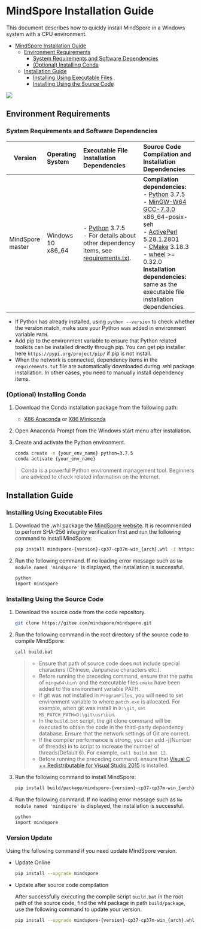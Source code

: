# MindSpore Installation Guide

This document describes how to quickly install MindSpore in a Windows system with a CPU environment.

<!-- TOC -->

- [MindSpore Installation Guide](#mindspore-installation-guide)
    - [Environment Requirements](#environment-requirements)
        - [System Requirements and Software Dependencies](#system-requirements-and-software-dependencies)
        - [(Optional) Installing Conda](#optional-installing-conda)
    - [Installation Guide](#installation-guide)
        - [Installing Using Executable Files](#installing-using-executable-files)
        - [Installing Using the Source Code](#installing-using-the-source-code)

<!-- /TOC -->

<a href="https://gitee.com/mindspore/docs/blob/master/install/mindspore_cpu_win_install_en.md" target="_blank"><img src="https://gitee.com/mindspore/docs/raw/master/resource/_static/logo_source.png"></a>

## Environment Requirements

### System Requirements and Software Dependencies

| Version | Operating System | Executable File Installation Dependencies | Source Code Compilation and Installation Dependencies |
| ---- | :--- | :--- | :--- |
| MindSpore master | Windows 10 x86_64 | - [Python](https://www.python.org/ftp/python/3.7.5/python-3.7.5-amd64.exe) 3.7.5 <br> - For details about other dependency items, see [requirements.txt](https://gitee.com/mindspore/mindspore/blob/master/requirements.txt). | **Compilation dependencies:**<br> - [Python](https://www.python.org/ftp/python/3.7.5/python-3.7.5-amd64.exe) 3.7.5 <br> - [MinGW-W64 GCC-7.3.0](https://sourceforge.net/projects/mingw-w64/files/Toolchains%20targetting%20Win64/Personal%20Builds/mingw-builds/7.3.0/threads-posix/seh/x86_64-7.3.0-release-posix-seh-rt_v5-rev0.7z) x86_64-posix-seh <br> - [ActivePerl](https://downloads.activestate.com/ActivePerl/releases/5.28.1.2801/ActivePerl-5.28.1.2801-MSWin32-x64-24563874.exe) 5.28.1.2801 <br> - [CMake](https://cmake.org/download/) 3.18.3 <br> - [wheel](https://pypi.org/project/wheel/) >= 0.32.0 <br> **Installation dependencies:**<br> same as the executable file installation dependencies. |

- If Python has already installed, using `python --version` to check whether the version match, make sure your Python was added in environment variable `PATH`.
- Add pip to the environment variable to ensure that Python related toolkits can be installed directly through pip. You can get pip installer here `https://pypi.org/project/pip/` if pip is not install.
- When the network is connected, dependency items in the `requirements.txt` file are automatically downloaded during .whl package installation. In other cases, you need to manually install dependency items.

### (Optional) Installing Conda

1. Download the Conda installation package from the following path:

   - [X86 Anaconda](https://www.anaconda.com/distribution/) or [X86 Miniconda](https://docs.conda.io/en/latest/miniconda.html)

2. Open Anaconda Prompt from the Windows start menu after installation.
3. Create and activate the Python environment.

    ```bash
    conda create -n {your_env_name} python=3.7.5
    conda activate {your_env_name}
    ```

> Conda is a powerful Python environment management tool. Beginners are adviced to check related information on the Internet.

## Installation Guide

### Installing Using Executable Files

1. Download the .whl package the [MindSpore website](https://www.mindspore.cn/versions/en). It is recommended to perform SHA-256 integrity verification first and run the following command to install MindSpore:

    ```bash
    pip install mindspore-{version}-cp37-cp37m-win_{arch}.whl -i https://mirrors.huaweicloud.com/repository/pypi/simple
    ```

2. Run the following command. If no loading error message such as `No module named 'mindspore'` is displayed, the installation is successful.

    ```bash
    python
    import mindspore
    ```

### Installing Using the Source Code

1. Download the source code from the code repository.

    ```bash
    git clone https://gitee.com/mindspore/mindspore.git
    ```

2. Run the following command in the root directory of the source code to compile MindSpore:

    ```bash
    call build.bat
    ```
    >
    > - Ensure that path of source code does not include special characters (Chinese, Janpanese characters etc.).
    > - Before running the preceding command, ensure that the paths of `mingw64\bin\` and the executable files `cmake` have been added to the environment variable PATH.
    > - If git was not installed in `ProgramFiles`, you will need to set environment variable to where `patch.exe` is allocated. For example, when git was install in `D:\git`, `set MS_PATCH_PATH=D:\git\usr\bin`.
    > - In the `build.bat` script, the git clone command will be executed to obtain the code in the third-party dependency database. Ensure that the network settings of Git are correct.
    > - If the compiler performance is strong, you can add -j{Number of threads} in to script to increase the number of threads(Default 6). For example, `call build.bat 12`.
    > - Before running the preceding command, ensure that [Visual C ++ Redistributable for Visual Studio 2015](https://www.microsoft.com/zh-CN/download/details.aspx?id=48145) is installed.

3. Run the following command to install MindSpore:

    ```bash
    pip install build/package/mindspore-{version}-cp37-cp37m-win_{arch}.whl -i https://mirrors.huaweicloud.com/repository/pypi/simple
    ```

4. Run the following command. If no loading error message such as `No module named 'mindspore'` is displayed, the installation is successful.

    ```bash
    python
    import mindspore
    ```

### Version Update

Using the following command if you need update MindSpore version.

- Update Online

    ```bash
    pip install --upgrade mindspore
    ```

- Update after source code compilation

    After successfully executing the compile script `build.bat` in the root path of the source code, find the whl package in path `build/package`, use the following command to update your version.

    ```bash
    pip install --upgrade mindspore-{version}-cp37-cp37m-win_{arch}.whl
    ```
